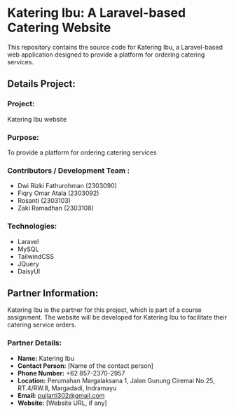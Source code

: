 # Katering Ibu: A Laravel-based Catering Website

This repository contains the source code for Katering Ibu, a Laravel-based web application designed to provide a platform for ordering catering services.

## Details Project:
### Project:
Katering Ibu website

### Purpose:
To provide a platform for ordering catering services

### Contributors / Development Team :
- Dwi Rizki Fathurohman (2303090)
- Fiqry Omar Atala (2303092)
- Rosanti (2303103)
- Zaki Ramadhan (2303108)

### Technologies:
- Laravel
- MySQL
- TailwindCSS
- JQuery
- DaisyUI

## Partner Information:
Katering Ibu is the partner for this project, which is part of a course assignment. The website will be developed for Katering Ibu to facilitate their catering service orders.

### Partner Details:
- **Name:** Katering Ibu
- **Contact Person:** [Name of the contact person]
- **Phone Number:** +62 857-2370-2957
- **Location:** Perumahan Margalaksana 1, Jalan Gunung Ciremai No.25, RT.4/RW.8, Margadadi,  Indramayu
- **Email:** pujiarti302@gmail.com
- **Website:** [Website URL, if any]
